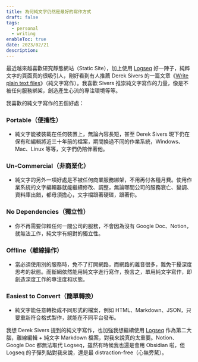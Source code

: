 ```yaml
---
title: 為何純文字仍然是最好的寫作方式
draft: false
tags:
  - personal
  - writing
enableToc: true
date: 2023/02/21
description:
---
```

最近越來越喜歡研究靜態網站（Static Site），加上使用 [Logseq](https://chinghannhu.ghost.io/tech/#%E9%87%8D%E5%BA%A6%E4%BD%BF%E7%94%A8%E7%B2%BE%E9%81%B8) 好一陣子，純粹文字的頁面真的很吸引人，剛好看到有人推薦 Derek Sivers 的一篇文章《[Write plain text files](https://sive.rs/plaintext)》（純文字寫作）。我喜歡 Sivers 推崇純文字寫作的力量，像是不被任何服務綁架，創造產生心流的專注環境等等。

我喜歡的純文字寫作的五個好處：

### Portable（便攜性）

- 純文字能被裝載在任何裝置上，無論內容長短，甚至 Derek Sivers 現下仍在保有和編輯將近三十年前的檔案，期間換過不同的作業系統，Windows、Mac、Linux 等等，文字們仍陪伴著他。

### Un-Commercial（非商業化）

- 純文字的另外一項好處是不被任何商業服務綁架，不用再付各種月費。使用作業系統的文字編輯器就能繼續修改、調整，無論哪間公司的服務衰亡、變調、資料庫出錯，都毋須擔心，文字檔跟著硬碟，跟著你。

### No Dependencies（獨立性）

- 你不再需要仰賴任何一間公司的服務，不會因為沒有 Google Doc、Notion，就無法工作，純文字有絕對的獨立性。

### Offline（離線操作）

- 當必須使用別的服務時，免不了打開網路，而網路的雜音很多，難免干擾深度思考的狀態。而斷網依然能用純文字進行寫作，換言之，單用純文字寫作，即創造深度工作的專注度和狀態。

### Easiest to Convert（簡單轉換）

- 純文字能任意轉換成不同形式的檔案，例如 HTML、Markdown、JSON，只要重新符合格式製作，就能在不同平台發布。

我想 Derek Sivers 提到的純文字寫作，也加強我想繼續使用 [Logseq](https://chinghannhu.ghost.io/tech/#%E9%87%8D%E5%BA%A6%E4%BD%BF%E7%94%A8%E7%B2%BE%E9%81%B8) 作為第二大腦，離線編輯 + 純文字 Markdown 檔案，對我來說真的太重要。Notion、Google Doc 都無法取代 Logseq，雖然有時候我也還是會用 Obsidian 啦，但 Logseq 的子彈列點對我來說，還是最 distraction-free（心無旁騖）。